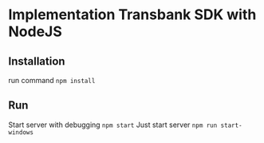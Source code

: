 # Implementation Transbank SDK with NodeJS

## Installation

run command `npm install`

## Run

Start server with debugging `npm start`
Just start server `npm run start-windows`
